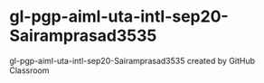 # gl-pgp-aiml-uta-intl-sep20-Sairamprasad3535
gl-pgp-aiml-uta-intl-sep20-Sairamprasad3535 created by GitHub Classroom

